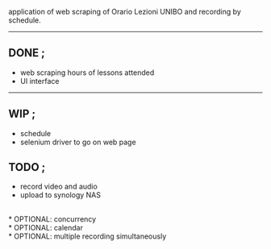 application of web scraping of Orario Lezioni UNIBO and recording by schedule.

<hr />

## DONE ;

* web scraping hours of lessons attended<br/>
* UI interface<br/>

<hr />

## WIP ;

* schedule<br />
* selenium driver to go on web page<br/>  

## TODO ;
* record video and audio<br/>
* upload to synology NAS<br/> 
<br/>
* OPTIONAL: concurrency<br/>
* OPTIONAL: calendar<br/>
* OPTIONAL: multiple recording simultaneously<br/>
